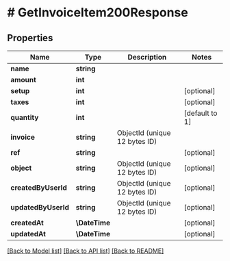 # # GetInvoiceItem200Response

## Properties

Name | Type | Description | Notes
------------ | ------------- | ------------- | -------------
**name** | **string** |  |
**amount** | **int** |  |
**setup** | **int** |  | [optional]
**taxes** | **int** |  | [optional]
**quantity** | **int** |  | [default to 1]
**invoice** | **string** | ObjectId (unique 12 bytes ID) |
**ref** | **string** |  | [optional]
**object** | **string** | ObjectId (unique 12 bytes ID) | [optional]
**createdByUserId** | **string** | ObjectId (unique 12 bytes ID) | [optional]
**updatedByUserId** | **string** | ObjectId (unique 12 bytes ID) | [optional]
**createdAt** | **\DateTime** |  | [optional]
**updatedAt** | **\DateTime** |  | [optional]

[[Back to Model list]](../../README.md#models) [[Back to API list]](../../README.md#endpoints) [[Back to README]](../../README.md)
